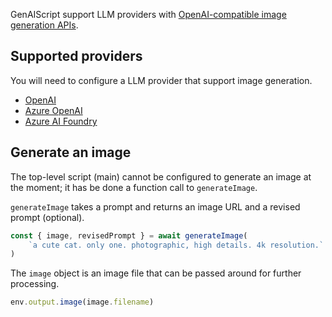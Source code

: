 GenAIScript support LLM providers with [OpenAI-compatible image generation APIs](https://platform.openai.com/docs/guides/images).

## Supported providers

You will need to configure a LLM provider that support image generation.

- [OpenAI](/genaiscript/getting-started/configuration/#openai)
- [Azure OpenAI](/genaiscript/getting-started/configuration/#azure-openai)
- [Azure AI Foundry](/genaiscript/getting-started/configuration/#azure-ai-inference)

## Generate an image

The top-level script (main) cannot be configured to generate an image at the moment; it has be done a function call to `generateImage`.

`generateImage` takes a prompt and returns an image URL and a revised prompt (optional).

```js "generateImage" wrap
const { image, revisedPrompt } = await generateImage(
    `a cute cat. only one. photographic, high details. 4k resolution.`
)
```

The `image` object is an image file that can be passed around for further processing.

```js
env.output.image(image.filename)
```